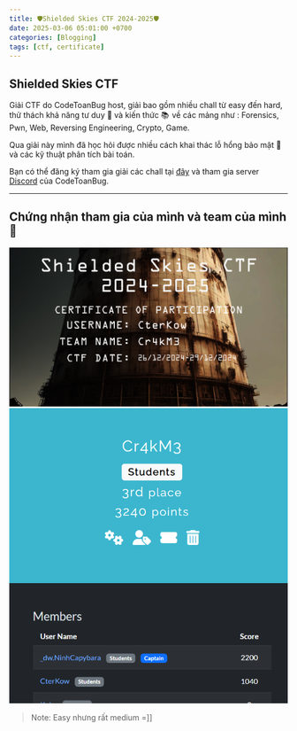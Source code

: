 ```yaml
---
title: 🛡Shielded Skies CTF 2024-2025🛡
date: 2025-03-06 05:01:00 +0700
categories: [Blogging]
tags: [ctf, certificate]
---
```


## Shielded Skies CTF

Giải CTF do CodeToanBug host, giải bao gồm nhiều chall từ easy đến hard, thử thách khả năng tư duy 🧠 và kiến thức 📚  về các mảng như : Forensics, Pwn, Web, Reversing Engineering, Crypto, Game. 

Qua giải này mình đã học hỏi được nhiều cách khai thác lỗ hổng bảo mật 👾 và các kỹ thuật phân tích bài toán. 

Bạn có thể đăng ký tham gia giải các chall tại [đây](https://labs.codetoanbug.com) và tham gia server [Discord](https://discord.gg/fzFhWCVD) của CodeToanBug.

---

## Chứng nhận tham gia của mình và team của mình 💪
![CTB-CTF-2024-2025](/assets/images/CTB-CTF-2024-2025.png)
![Team-members](/assets/images/Team-members.png)


> Note: Easy nhưng rất medium =]]
